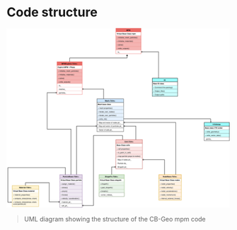 # Code structure

![MPM Code structure](media/mpm.svg)
> UML diagram showing the structure of the CB-Geo mpm code
